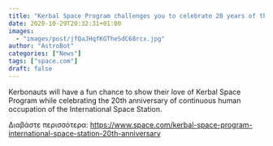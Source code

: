 ```yaml
---
title: "Kerbal Space Program challenges you to celebrate 20 years of the International Space Station flights"
date: 2020-10-29T20:32:31+01:00
images:
  - "images/post/jfQaJHqfKGTheSdC68rcx.jpg"
author: "AstroBot"
categories: ["News"]
tags: ["space.com"]
draft: false
---
```


Kerbonauts will have a fun chance to show their love of Kerbal Space Program while celebrating the 20th anniversary of continuous human occupation of the International Space Station. 

Διαβάστε περισσότερα: https://www.space.com/kerbal-space-program-international-space-station-20th-anniversary
